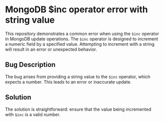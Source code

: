# MongoDB $inc operator error with string value

This repository demonstrates a common error when using the `$inc` operator in MongoDB update operations.  The `$inc` operator is designed to increment a numeric field by a specified value. Attempting to increment with a string will result in an error or unexpected behavior.

## Bug Description
The bug arises from providing a string value to the `$inc` operator, which expects a number. This leads to an error or inaccurate update.

## Solution
The solution is straightforward: ensure that the value being incremented with `$inc` is a valid number.
